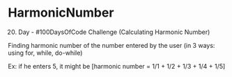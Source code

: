 # HarmonicNumber
20. Day - #100DaysOfCode Challenge (Calculating Harmonic Number)

Finding harmonic number of the number entered by the user (in 3 ways: using for, while, do-while)

Ex: if he enters 5, it might be [harmonic number = 1/1 + 1/2 + 1/3 + 1/4 + 1/5]
